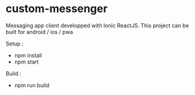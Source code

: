 # custom-messenger

Messaging app client developped with Ionic ReactJS.
This project can be built for android / ios / pwa

Setup : 

 - npm install
 - npm start

Build :

 - npm run build
